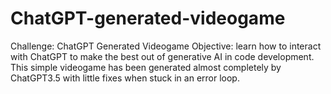 # ChatGPT-generated-videogame
Challenge: ChatGPT Generated Videogame
Objective: learn how to interact with ChatGPT to make the best out of generative AI in code development.
This simple videogame has been generated almost completely by ChatGPT3.5 with little fixes when stuck in an error loop.
